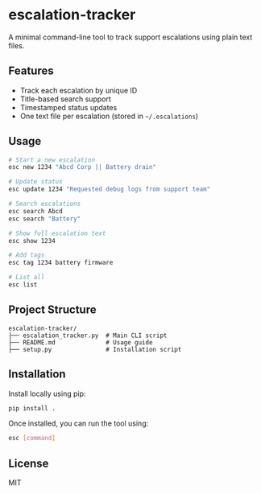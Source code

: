 # escalation-tracker

A minimal command-line tool to track support escalations using plain text files.

## Features
- Track each escalation by unique ID
- Title-based search support
- Timestamped status updates
- One text file per escalation (stored in `~/.escalations`)

## Usage

```bash
# Start a new escalation
esc new 1234 "Abcd Corp || Battery drain"

# Update status
esc update 1234 "Requested debug logs from support team"

# Search escalations
esc search Abcd
esc search "Battery"

# Show full escalation text
esc show 1234

# Add tags
esc tag 1234 battery firmware

# List all
esc list
```

## Project Structure

```
escalation-tracker/
├── escalation_tracker.py  # Main CLI script
├── README.md              # Usage guide
├── setup.py               # Installation script
```

## Installation
Install locally using pip:

```bash
pip install .
```

Once installed, you can run the tool using:

```bash
esc [command]
```

## License
MIT
